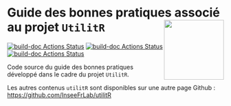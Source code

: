 # Guide des bonnes pratiques associé au projet `UtilitR`  <a href='https://www.utilitr.org'><img src='resources/logo-utilitR.svg' align="right" height="139px" /></a>

<!-- badges: start -->
[![build-doc Actions Status](https://github.com/InseeFrLab/utilitr-bonnes-pratiques/workflows/bookdown/badge.svg)](https://github.com/InseeFrLab/utilitr-bonnes-pratiques/actions)
[![build-doc Actions Status](https://github.com/InseeFrLab/utilitr-bonnes-pratiques/workflows/pagedown%20PDF/badge.svg)](https://github.com/InseeFrLab/utilitr-bonnes-pratiques/actions)
[![build-doc Actions Status](https://github.com/InseeFrLab/utilitr-bonnes-pratiques/workflows/construction%20image%20docker/badge.svg)](https://github.com/InseeFrLab/utilitr-bonnes-pratiques/actions)
<!-- badges: end -->

 
Code source du guide des bonnes pratiques développé dans le cadre
du projet `UtilitR`. 

Les autres contenus `utilitR` sont disponibles sur une autre page
Github : https://github.com/InseeFrLab/utilitR
